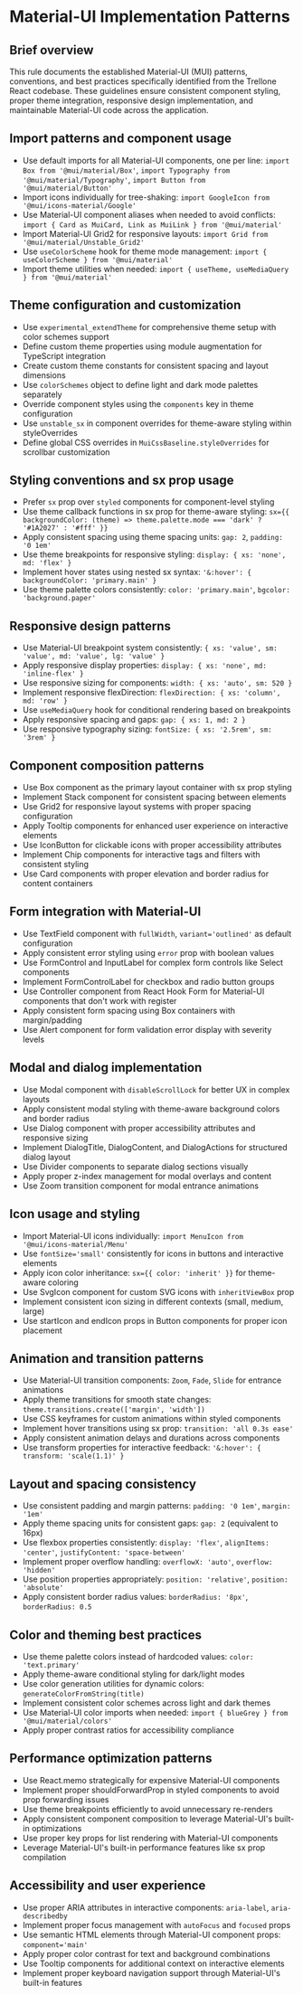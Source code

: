 # Material-UI Implementation Patterns

## Brief overview

This rule documents the established Material-UI (MUI) patterns, conventions, and best practices specifically identified from the Trellone React codebase. These guidelines ensure consistent component styling, proper theme integration, responsive design implementation, and maintainable Material-UI code across the application.

## Import patterns and component usage

- Use default imports for all Material-UI components, one per line: `import Box from '@mui/material/Box'`, `import Typography from '@mui/material/Typography'`, `import Button from '@mui/material/Button'`
- Import icons individually for tree-shaking: `import GoogleIcon from '@mui/icons-material/Google'`
- Use Material-UI component aliases when needed to avoid conflicts: `import { Card as MuiCard, Link as MuiLink } from '@mui/material'`
- Import Material-UI Grid2 for responsive layouts: `import Grid from '@mui/material/Unstable_Grid2'`
- Use `useColorScheme` hook for theme mode management: `import { useColorScheme } from '@mui/material'`
- Import theme utilities when needed: `import { useTheme, useMediaQuery } from '@mui/material'`

## Theme configuration and customization

- Use `experimental_extendTheme` for comprehensive theme setup with color schemes support
- Define custom theme properties using module augmentation for TypeScript integration
- Create custom theme constants for consistent spacing and layout dimensions
- Use `colorSchemes` object to define light and dark mode palettes separately
- Override component styles using the `components` key in theme configuration
- Use `unstable_sx` in component overrides for theme-aware styling within styleOverrides
- Define global CSS overrides in `MuiCssBaseline.styleOverrides` for scrollbar customization

## Styling conventions and sx prop usage

- Prefer `sx` prop over `styled` components for component-level styling
- Use theme callback functions in sx prop for theme-aware styling: `sx={{ backgroundColor: (theme) => theme.palette.mode === 'dark' ? '#1A2027' : '#fff' }}`
- Apply consistent spacing using theme spacing units: `gap: 2`, `padding: '0 1em'`
- Use theme breakpoints for responsive styling: `display: { xs: 'none', md: 'flex' }`
- Implement hover states using nested sx syntax: `'&:hover': { backgroundColor: 'primary.main' }`
- Use theme palette colors consistently: `color: 'primary.main'`, `bgcolor: 'background.paper'`

## Responsive design patterns

- Use Material-UI breakpoint system consistently: `{ xs: 'value', sm: 'value', md: 'value', lg: 'value' }`
- Apply responsive display properties: `display: { xs: 'none', md: 'inline-flex' }`
- Use responsive sizing for components: `width: { xs: 'auto', sm: 520 }`
- Implement responsive flexDirection: `flexDirection: { xs: 'column', md: 'row' }`
- Use `useMediaQuery` hook for conditional rendering based on breakpoints
- Apply responsive spacing and gaps: `gap: { xs: 1, md: 2 }`
- Use responsive typography sizing: `fontSize: { xs: '2.5rem', sm: '3rem' }`

## Component composition patterns

- Use Box component as the primary layout container with sx prop styling
- Implement Stack component for consistent spacing between elements
- Use Grid2 for responsive layout systems with proper spacing configuration
- Apply Tooltip components for enhanced user experience on interactive elements
- Use IconButton for clickable icons with proper accessibility attributes
- Implement Chip components for interactive tags and filters with consistent styling
- Use Card components with proper elevation and border radius for content containers

## Form integration with Material-UI

- Use TextField component with `fullWidth`, `variant='outlined'` as default configuration
- Apply consistent error styling using `error` prop with boolean values
- Use FormControl and InputLabel for complex form controls like Select components
- Implement FormControlLabel for checkbox and radio button groups
- Use Controller component from React Hook Form for Material-UI components that don't work with register
- Apply consistent form spacing using Box containers with margin/padding
- Use Alert component for form validation error display with severity levels

## Modal and dialog implementation

- Use Modal component with `disableScrollLock` for better UX in complex layouts
- Apply consistent modal styling with theme-aware background colors and border radius
- Use Dialog component with proper accessibility attributes and responsive sizing
- Implement DialogTitle, DialogContent, and DialogActions for structured dialog layout
- Use Divider components to separate dialog sections visually
- Apply proper z-index management for modal overlays and content
- Use Zoom transition component for modal entrance animations

## Icon usage and styling

- Import Material-UI icons individually: `import MenuIcon from '@mui/icons-material/Menu'`
- Use `fontSize='small'` consistently for icons in buttons and interactive elements
- Apply icon color inheritance: `sx={{ color: 'inherit' }}` for theme-aware coloring
- Use SvgIcon component for custom SVG icons with `inheritViewBox` prop
- Implement consistent icon sizing in different contexts (small, medium, large)
- Use startIcon and endIcon props in Button components for proper icon placement

## Animation and transition patterns

- Use Material-UI transition components: `Zoom`, `Fade`, `Slide` for entrance animations
- Apply theme transitions for smooth state changes: `theme.transitions.create(['margin', 'width'])`
- Use CSS keyframes for custom animations within styled components
- Implement hover transitions using sx prop: `transition: 'all 0.3s ease'`
- Apply consistent animation delays and durations across components
- Use transform properties for interactive feedback: `'&:hover': { transform: 'scale(1.1)' }`

## Layout and spacing consistency

- Use consistent padding and margin patterns: `padding: '0 1em'`, `margin: '1em'`
- Apply theme spacing units for consistent gaps: `gap: 2` (equivalent to 16px)
- Use flexbox properties consistently: `display: 'flex'`, `alignItems: 'center'`, `justifyContent: 'space-between'`
- Implement proper overflow handling: `overflowX: 'auto'`, `overflow: 'hidden'`
- Use position properties appropriately: `position: 'relative'`, `position: 'absolute'`
- Apply consistent border radius values: `borderRadius: '8px'`, `borderRadius: 0.5`

## Color and theming best practices

- Use theme palette colors instead of hardcoded values: `color: 'text.primary'`
- Apply theme-aware conditional styling for dark/light modes
- Use color generation utilities for dynamic colors: `generateColorFromString(title)`
- Implement consistent color schemes across light and dark themes
- Use Material-UI color imports when needed: `import { blueGrey } from '@mui/material/colors'`
- Apply proper contrast ratios for accessibility compliance

## Performance optimization patterns

- Use React.memo strategically for expensive Material-UI components
- Implement proper shouldForwardProp in styled components to avoid prop forwarding issues
- Use theme breakpoints efficiently to avoid unnecessary re-renders
- Apply consistent component composition to leverage Material-UI's built-in optimizations
- Use proper key props for list rendering with Material-UI components
- Leverage Material-UI's built-in performance features like sx prop compilation

## Accessibility and user experience

- Use proper ARIA attributes in interactive components: `aria-label`, `aria-describedby`
- Implement proper focus management with `autoFocus` and `focused` props
- Use semantic HTML elements through Material-UI component props: `component='main'`
- Apply proper color contrast for text and background combinations
- Use Tooltip components for additional context on interactive elements
- Implement proper keyboard navigation support through Material-UI's built-in features
